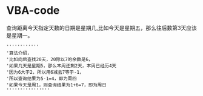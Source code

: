 # VBA-code
查询距离今天指定天数的日期是星期几,比如今天是星期五，那么往后数第3天应该是星期一。

	''''''''''''
	'算法介绍，
	'比如向后查找20天，20除以7的余数是6，
	'如果几天是星期5，那么本周还剩2天，本周已经历4天
	'因为6大于2，所以用6减去7等于-1，
	'所以查询结果为5-1=4，即为周四
	'如果今天是周1，则查询结果为1+6=7，即为周日
	''''''''''''''''
